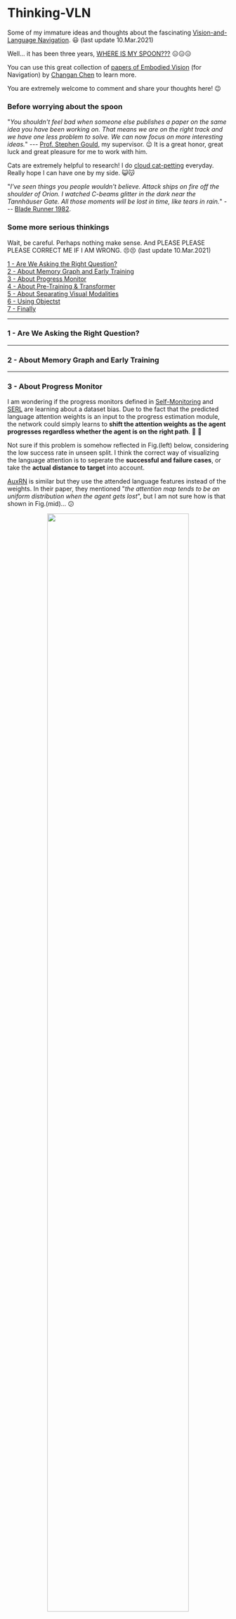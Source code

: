 # Thinking-VLN
Some of my immature ideas and thoughts about the fascinating [Vision-and-Language Navigation](https://panderson.me/). :smiley: (last update 10.Mar.2021)

Well... it has been three years, [WHERE IS MY SPOON???](https://bringmeaspoon.org/) :expressionless::expressionless::expressionless:

You can use this great collection of [papers of Embodied Vision](https://github.com/ChanganVR/awesome-embodied-vision) (for Navigation) by [Changan Chen](https://changan.io/) to learn more.

You are extremely welcome to comment and share your thoughts here! :wink:

### Before worrying about the spoon

"*You shouldn't feel bad when someone else publishes a paper on the same idea you have been working on. That means we are on the right track and we have one less problem to solve. We can now focus on more interesting ideas.*" --- [Prof. Stephen Gould](http://users.cecs.anu.edu.au/~sgould/), my supervisor. :wink: It is a great honor, great luck and great pleasure for me to work with him.

Cats are extremely helpful to research! I do [cloud cat-petting](https://space.bilibili.com/298946431/) everyday. Really hope I can have one by my side. :smiley_cat::kissing_cat:

"*I've seen things you people wouldn't believe. Attack ships on fire off the shoulder of Orion. I watched C-beams glitter in the dark near the Tannhäuser Gate. All those moments will be lost in time, like tears in rain.*" --- [Blade Runner 1982](https://www.imdb.com/title/tt0083658/).

### Some more serious thinkings

Wait, be careful. Perhaps nothing make sense. And PLEASE PLEASE PLEASE CORRECT ME IF I AM WRONG. :persevere::persevere: (last update 10.Mar.2021)

<a href="#1">1 - Are We Asking the Right Question?</a><br>
<a href="#2">2 - About Memory Graph and Early Training</a><br>
<a href="#3">3 - About Progress Monitor</a><br>
<a href="#4">4 - About Pre-Training & Transformer</a><br>
<a href="#5">5 - About Separating Visual Modalities</a><br>
<a href="#6">6 - Using Objectst</a><br>
<a href="#7">7 - Finally</a><br>

-------------------------

### <a name="1"></a>1 - Are We Asking the Right Question?




<!--[ [paper]() | [code]() | [project page]() ]-->
-----------------------


### <a name="2"></a>2 - About Memory Graph and Early Training






<!--[ [paper]() | [code]() | [project page]() ]-->
-----------------------


### <a name="3"></a>3 - About Progress Monitor

I am wondering if the progress monitors defined in [Self-Monitoring](https://arxiv.org/abs/1901.03035) and [SERL](https://arxiv.org/abs/2007.10835) are learning about a dataset bias. Due to the fact that the predicted language attention weights is an input to the progress estimation module, the network could simply learns to **shift the attention weights as the agent progresses regardless whether the agent is on the right path**. :thinking: :thinking: 

Not sure if this problem is somehow reflected in Fig.(left) below, considering the low success rate in unseen split. I think the correct way of visualizing the language attention is to seperate the **successful and failure cases**, or take the **actual distance to target** into account.

[AuxRN](https://arxiv.org/abs/1911.07883) is similar but they use the attended language features instead of the weights. In their paper, they mentioned "*the attention map tends to be an uniform distribution when the agent gets lost*", but I am not sure how is that shown in Fig.(mid)... :confused:

<p align="center"><img src="figures/progress-monitor.png" width=80%></p>
<p align="center">Fig. Language attention weights at each step (left: Self-Monitoring, mid: AuxRN, right: Recurrent-VLN-BERT).</p>

[Recurrent-VLN-BERT](https://arxiv.org/abs/2011.13922) doesn't use progress monitor, but the language attention shows similar behaviour, Fig.(right) -- long live the [TRANSFORMER](https://arxiv.org/abs/1706.03762)!!! :joy: The dark region becomes thicker as the agent progresses, not sure if that is due to some short instructions in [R2R](https://github.com/peteanderson80/Matterport3DSimulator), or it reflects some failures cases -- the agent loses its way so it doesn't attend the last bit of the instruction (for stopping).

Perhaps a more rigorous way to argue about progress monitor is to talk about its regularization function in training -- a weak signal to guide the network to read the most relevant text while exploring ([monotonically aligned sequences](https://arxiv.org/abs/2004.02707)), rather than a prediction of the navigation process. BTW, [RxR dataset](https://github.com/google-research-datasets/RxR) has much more diverse language and path lengths, should try on that. :grin::grin:

- Self-Monitoring: Self-Monitoring Navigation Agent via Auxiliary Progress Estimation
  - Chih-Yao Ma et al., ICLR 2019. [ [paper](https://arxiv.org/abs/1901.03035) | [code](https://github.com/chihyaoma/selfmonitoring-agent) | [project page](https://chihyaoma.github.io/project/2018/09/27/selfmonitoring.html) ]
- SERL: Soft Expert Reward Learning for Vision-and-Language Navigation
  - Hu Wang et al., ECCV 2020. [ [paper](https://arxiv.org/abs/2007.10835) ]
- AuxRN: Vision-Language Navigation with Self-Supervised Auxiliary Reasoning Tasks
  - Fengda Zhu et al., CVPR 2020. [ [paper](https://arxiv.org/abs/1911.07883) ]
- Recurrent-VLN-BERT: A Recurrent Vision-and-Language BERT for Navigation
  - Yicong Hong et al., CVPR 2021. [ [paper](https://arxiv.org/abs/2011.13922) | [code](https://github.com/YicongHong/Recurrent-VLN-BERT) ]

<!--[ [paper]() | [code]() | [project page]() ]-->
-----------------------


### <a name="4"></a>4 - About Pre-Training & Transformer

Pre-trained [Transformer-based](https://arxiv.org/abs/1706.03762) visual-language models are amazing. 

For VLN, starting from [PRESS](https://arxiv.org/abs/1909.02244) which directly use the language features produced by a pre-trained [BERT](https://arxiv.org/abs/1810.04805). Then, [PREVALENT](https://github.com/weituo12321/PREVALENT) designs the Attended Masked Language Modeling (conditioned on images) and the Action Prediction objectives especially for VLN pre-training, but uses language features only for fine-tuning in downstream tasks. Later, [VLN-BERT](https://arxiv.org/abs/2004.14973) applies MLM to pre-train the network for estimating instruction-path compatibility.

I like our [Recurrent-VLN-BERT](https://github.com/YicongHong/Recurrent-VLN-BERT) for its simplicity and efficiency. We were looking for a way to allow the network to adequetly benefit from the pre-trained V&L knowledge for the VLN tasks. And the idea we came up with is simple enough -- use the [CLS] token as a recurrent link and cut away the entire downstream network -- **using BERT itself as the Navigator** -- it could also be a general network for many other problems which are defined as a partially observable Markov decision process (maybe only with short-term dependency? Not sure... please see *About Memory Graph and Early Training*. And finally, very efficient, a single RTX-2080Ti GPU for training to new SoTA. Hopefully I am not over-selling it. :stuck_out_tongue::stuck_out_tongue::stuck_out_tongue:

<p align="center"><img src="figures/recurrent-vln-bert.png" width=50%></p>
<p align="center">Fig. Schematics of the Recurrent Vision-and-Language BERT (OSCAR-based, https://github.com/microsoft/Oscar).</p>

We started the project in a way very similar to [PREVALENT](https://arxiv.org/abs/2002.10638). [Cristian](https://crodriguezo.github.io/) and I designed five pre-training objectives: (1) Heading Angle Prediction, (2) Contrastive Instruction-Path Learning, (3) Stopping Prediction, (4) Sub-Instructions Permutation Learning and (5) Masked Verbs Modelling. We coded up lots of stuffs but soon we are frightened by the data and the compute requirement.

Guess not all the research group has the resources to run pre-training. "*Learn to use the pre-trained knowledge could be the next trend, rather than everyone doing the pre-training themselves*" --- [Dr. Qi Wu](http://www.qi-wu.me/), my secondary supervisor. :grinning::relieved:

On the other hand, it is great to see that Transformer is applied for achieving lots of other important functions in navigation, such as [Scene Memory](https://openaccess.thecvf.com/content_CVPR_2019/html/Fang_Scene_Memory_Transformer_for_Embodied_Agents_in_Long-Horizon_Tasks_CVPR_2019_paper.html), [Back-Translation](https://arxiv.org/pdf/2103.00852.pdf), and one of my favourite -- [Topological Mapping and Planning](https://arxiv.org/abs/2012.05292). :satisfied::satisfied:

- PRESS: Robust Navigation with Language Pretraining and Stochastic Sampling
  - Xiujun Li et al., EMNLP-IJCNLP 2019. [ [paper](https://arxiv.org/abs/1909.02244) ]
- PREVALENT: Towards Learning a Generic Agent for Vision-and-Language Navigation via Pre-training
  - Weituo Hao et al., CVPR 2020. [ [paper](https://arxiv.org/abs/2002.10638) | [code](https://github.com/weituo12321/PREVALENT) ]
- VLN-BERT: Improving Vision-and-Language Navigation with Image-Text Pairs from the Web
  - Arjun Majumdar et al., ECCV 2020. [ [paper](https://arxiv.org/abs/2004.14973) ]
- Recurrent-VLN-BERT: A Recurrent Vision-and-Language BERT for Navigation
  - Yicong Hong et al., CVPR 2021. [ [paper](https://arxiv.org/abs/2011.13922) | [code](https://github.com/YicongHong/Recurrent-VLN-BERT) ]
- Topological Planning with Transformers for Vision-and-Language Navigation
  - Kevin Chen et al., arXiv 2021. [ [paper](https://arxiv.org/abs/2012.05292) ]

<!--[ [paper]() | [code]() | [project page]() ]-->
-------------------


### <a name="5"></a>5 - About Separating Visual Modalities

Separating different visual modalities and applying independent language attentions is a very influential method in [AreYouLooking](https://arxiv.org/abs/1906.00347), [OAAM](https://arxiv.org/abs/2007.14626), and [Entity-Graph](https://arxiv.org/abs/2010.09304). For visual representations, instead of concatenating the scene (grid) features, object (regional) features and the directional encoding, methods above process these representations with specialized languages to facilitate the network for learning the noun-scene, noun-object and verb-direction correspondences. Of course, before making a decision, we need some methods to aggregate them.

Feels like mixture-of-experts, modular networks, disentangled representations ... and multi-head attention! :joy: "*Multi-head attention allows the model to jointly attend to information from different representation subspaces at different positions... individual attention heads clearly learn to perform different tasks, many appear to exhibit behavior related to the syntactic and semantic structure of the sentences*" --- [Attention Is All You Need](https://arxiv.org/abs/1706.03762). 

Hmm... [Recurrent-VLN-BERT](https://arxiv.org/abs/2011.13922) doesn't separate the scene features and the directional encoding, but it has multi-head attention. :smirk: Although not really interpretable. I really like this figure where Right: the attention on state ([CLS]) avoids all the key landmarks (nouns), while the nouns learned about co-occurrence (picture-wall, countertop-kitchen). Left: the state picks out all the landmarks.

<p align="center"><img src="figures/language-attention-bert.png" width=50%></p>
<p align="center">Fig. Language self-attention weights of some selected heads in Recurrent-VLN-BERT.</p>

- Are You Looking? Grounding to Multiple Modalities in Vision-and-Language Navigation
  - Ronghang Hu et al., ACL 2019. [ [paper](https://arxiv.org/abs/1906.00347) ]
- Object-and-Action Aware Model for Visual Language Navigation
  - Yuankai Qi et al., ECCV 2020. [ [paper](https://arxiv.org/abs/2007.14626) ]
- Language and Visual Entity Relationship Graph for Agent Navigation
  - Yicong Hong et al., NeurIPS 2020. [ [paper](https://arxiv.org/abs/2010.09304) | [code](https://github.com/YicongHong/Entity-Graph-VLN)  ]


<!--[ [paper]() | [code]() | [project page]() ]-->
-------------------


### <a name="6"></a>6 - Using Objects

Objects in R2R-VLN? **Too sparse and too noisy**. Apart from [AreYouLooking](https://arxiv.org/abs/1906.00347), [Entity-Graph](https://arxiv.org/abs/2010.09304) and [DiagnosingEnvBias](https://arxiv.org/abs/2005.03086), I can't think of any other work that exploit objects in [Matterport3D](https://niessner.github.io/Matterport/) environment (important landmarks mentioned in [R2R](https://arxiv.org/abs/1711.07280) instructions). :thinking: We believe objects in instructions are extremely important because they "*allowing the agent to be aware of the exact progress of completing the instruction, providing strong localization signals to the agent in the environment and clarifying ambiguity for choosing a direction... use them for progress monitoring, instance tracking or reward shaping in reinforcement learning.*" ---[Entity-Graph](https://arxiv.org/abs/2010.09304). Feels like we should be able to design lots of interesting learning objectives based on objects.

It is too difficult for the network to learn the sparse, diverse and noisy object features only using the small [R2R dataset](https://arxiv.org/abs/1711.07280). Even for the [REVERIE dataset](https://arxiv.org/abs/1904.10151), where the object positions are given, it is still hard. One way to get around this problem, as in all the aforementioned papers [AreYouLooking](https://arxiv.org/abs/1906.00347), [Entity-Graph](https://arxiv.org/abs/2010.09304) and [DiagnosingEnvBias](https://arxiv.org/abs/2005.03086), is to use the word embeddings of the detected object labels instead of the object features. Such method also facilitates the attention to find out the correspondence between instruction and visual objects, because "*the agent only needs to learn the text-text correspondence rather than the hard text-visual correspondence*" ([Entity-Graph](https://arxiv.org/abs/2010.09304)). :confused::confused:

<p align="center"><img src="figures/object-detection.png" width=50%></p>
<p align="center">Fig. An example of detected objects in R2R-VLN.</p>

What about those less valueable object labels in the detection? Such as sky, wall and floor? [Entity-Graph](https://arxiv.org/abs/2010.09304) further "*to simplify the object vocabulary and remove rare detections, we combine the 1,600 classes to 101 classes, where the 100 classes are the most frequent objects appear in both the instruction and the environment of the training data, and the remaining 1 class is others*", while [DiagnosingEnvBias](https://arxiv.org/abs/2005.03086) "*calculate the total areas of each detection object among all environments and pick the labels that take up a relatively large proportion of the environments*". Well... just a small but very helpful trick. :grimacing::grimacing:

NEVERTHELESS, maybe we don't need to worry about regional features at all, perhaps ResNet scene features already captured the salient objects, such as bathtub in bathroom, oven in kitchen and TV in livingroom. :sweat_smile::sweat_smile::sweat_smile:

Another very interesting finding in [Entity-Graph](https://arxiv.org/abs/2010.09304) is that "*there exists a large difference between the subset of unseen samples (a unique 10%) solved by our graph networks with objects and the subset (another unique 8%) solved by our graph networks without objects.*" Feels like too large to be noise, wondering if we can train a single network to solve all these samples.

- Are You Looking? Grounding to Multiple Modalities in Vision-and-Language Navigation
  - Ronghang Hu et al., ACL 2019. [ [paper](https://arxiv.org/abs/1906.00347) ]
- Language and Visual Entity Relationship Graph for Agent Navigation
  - Yicong Hong et al., NeurIPS 2020. [ [paper](https://arxiv.org/abs/2010.09304) | [code](https://github.com/YicongHong/Entity-Graph-VLN) ]
- Diagnosing the Environment Bias in Vision-and-Language Navigation
  - Yubo Zhang et al., IJCAI 2020. [ [paper](https://arxiv.org/abs/2005.03086) | [code](https://github.com/zhangybzbo/EnvBiasVLN) ]

<!--[ [paper]() | [code]() | [project page]() ]-->
-----------------------


### <a name="7"></a>7 - Finally

The greatest lesson I've learned in my PhD so far is never about how to publish a paper.

It's about how to learn, how to think, how to find a solution, how to plan, how to work with others and how to communicate.

Learn to persist, learn to respect, learn to be responsible, learn to be precise, learn to be open-minded, learn to be thankful, learn to be critical and generous. Learn to enjoy the great time at [ANU](https://www.anu.edu.au/), learn to value my own work and learn to contribute. :relaxed::relaxed::relaxed:

<!-- Thanks [Steve](http://users.cecs.anu.edu.au/~sgould/), thanks [Qi](http://www.qi-wu.me/), thanks [Cristian](https://crodriguezo.github.io/), thanks [Lexing](http://users.cecs.anu.edu.au/~xlx/), thanks [Yuankai](https://sites.google.com/site/yuankiqi/home) and thanks all my friends and colleagues at [ACRV](https://www.roboticvision.org/) & [CECS,ANU](https://cecs.anu.edu.au/). -->

Wait... Yicong, have you done all the experiments? NO!?? THEN GET BACK TO WORK!!! :angry::angry::angry:
